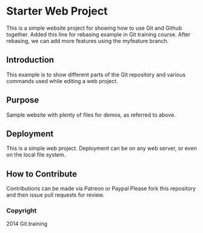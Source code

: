 # Starter Web Project

This is a simple website project for showing how to use Git and Github together.
Added this line for rebasing example in Git training course.
After rebasing, we can add more features using the myfeature branch.

## Introduction

This example is to show different parts of the Git repository and various commands used while editing a web project.

## Purpose

Sample website with plenty of files for demos, as referred to above.

## Deployment

This is a simple web project. Deployment can be on any web server, or even on the local file system.

## How to Contribute

Contributions can be made via Patreon or Paypal
Please fork this repository and then issue pull requests for review.

### Copyright

2014 Git.training
